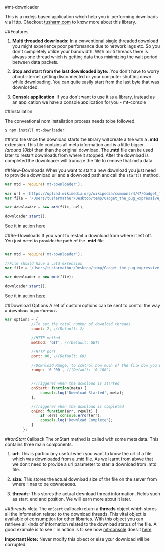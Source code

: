 #mt-downloader

This is a nodejs based application which help you in performing downloads via Http. Checkout [tusharm.com](http://tusharm.com/articles/mt-downloader/) to know more about this library.


##Features
1. **Multi threaded downloads:** In a conventional single threaded download you might experience poor performance due to network lags etc. So you don't completely utilize your bandwidth. With multi threads there is always one thread which is getting data thus minimizing the wait period between data packets.

2. **Stop and start from the last downloaded byte:**. You don't have to worry about internet getting disconnected or your computer shutting down while downloading. You can quite easily start from the last byte that was downloaded.

4. **Console application:** If you don't want to use it as a library, instead as an application we have a console application for you - [mt-console](https://github.com/tusharmath/mtd-console)

##Installation

The conventional nom installation process needs to be followed.

```bash
$ npm install mt-downloader
```

##mtd file 
Once the download starts the library will create a file with a **.mtd** extension. This file contains all meta information and is a little bigger *(around 10kb)* than than the original download. The **.mtd** file can be used later to restart downloads from where it stopped. After the download is completed the downloader will truncate the file to remove that meta data.

##New-Downloads
When you want to start a new download you just need to provide a download url and a download path and call the ```start()``` method.

```javascript
var mtd = require('mt-downloader');
	
var url = 'https://upload.wikimedia.org/wikipedia/commons/4/47/Gadget_the_pug_expressive_eyes.jpg';
var file = '/Users/tusharmathur/Desktop/temp/Gadget_the_pug_expressive_eyes.jpg';
	
var downloader = new mtd(file, url);
	
downloader.start();
```
	
See it in action [here](https://github.com/tusharmath/Multi-threaded-downloader/blob/master/demo/NewDownload.js) 
 
##Re-Downloads
If you want to restart a download from where it left off. You just need to provide the path of the **.mtd** file.

```javascript
	
var mtd = require('mt-downloader');
	
//File should have a .mtd extension
var file = '/Users/tusharmathur/Desktop/temp/Gadget_the_pug_expressive_eyes.jpg.mtd';
	
var downloader = new mtd(file);
	
downloader.start();
```

See it in action [here](https://github.com/tusharmath/Multi-threaded-downloader/blob/master/demo/ReDownload.js)

##Download Options
A set of custom options can be sent to control the way a download is performed.

```javascript
var options = {
		    //To set the total number of download threads
		    count: 2, //(Default: 2)
		    
		    //HTTP method
		    method: 'GET', //(Default: GET)
		    
		    //HTTP port
		    port: 80, //(Default: 80)
		    
		    //Download Range, to control how much of the file dow you want to download.
		    range: '0-100', //(Default: '0-100')
		    
		    
		    //Triggered when the download is started
		    onStart: function(meta) {
		        console.log('Download Started', meta);
		    },
		    
		    //Triggered when the download is completed
		    onEnd: function(err, result) {
		        if (err) console.error(err);
		        console.log('Download Complete');
		    }
		};
```

##*onStart* Callback
The onStart method is called with some meta data. This contains three main components.

1. **url:** This is particularly useful when you want to know the url of a file which was downloaded from a .mtd file. As we learnt from above that we don't need to provide a url parameter to start a download from .mtd file.

2. **size:** This stores the actual download size of the file on the server from where it has to be downloaded.
3. **threads:** This stores the actual download thread information. Fields such as start, end and position. We will learn more about it later.
	
##*threads* Meta
The ```onStart``` callback return a **threads** object which stores all the information related to the download threads. This vital object is available of consumption for other libraries. With this object you can retrieve all kinds of information related to the download status of the file. A good example is to see it in action is to see how [mt-console](https://github.com/tusharmath/mtd-console) does it [here](https://github.com/tusharmath/mtd-console/blob/master/Analytics.js)

**Important Note:** Never modify this object or else your download will be corrupted.


